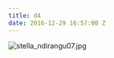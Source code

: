 ```yaml
---
title: d4
date: 2016-12-29 16:57:00 Z
---
```


![stella_ndirangu07.jpg](/uploads/stella_ndirangu07.jpg)